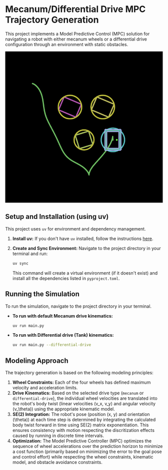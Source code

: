 # Mecanum/Differential Drive MPC Trajectory Generation

This project implements a Model Predictive Control (MPC) solution for navigating a robot with either mecanum wheels or a differential drive configuration through an environment with static obstacles.  

![Simulation Screenshot](images/generatedTrajectory.png)

## Setup and Installation (using uv)

This project uses `uv` for environment and dependency management.

1.  **Install uv:** If you don't have `uv` installed, follow the instructions [here](https://github.com/astral-sh/uv#installation).

2.  **Create and Sync Environment:** Navigate to the project directory in your terminal and run:
    ```bash
    uv sync
    ```
    This command will create a virtual environment (if it doesn't exist) and install all the dependencies listed in `pyproject.toml`.

## Running the Simulation

To run the simulation, navigate to the project directory in your terminal.

*   **To run with default Mecanum drive kinematics:**
    ```bash
    uv run main.py
    ```

*   **To run with Differential drive (Tank) kinematics:**
    ```bash
    uv run main.py --differential-drive
    ```

## Modeling Approach

The trajectory generation is based on the following modeling principles:

1.  **Wheel Constraints:** Each of the four wheels has defined maximum velocity and acceleration limits.
2.  **Drive Kinematics:** Based on the selected drive type (`mecanum` or `differential-drive`), the individual wheel velocities are translated into the robot's body twist (linear velocities \(v_x, v_y\) and angular velocity \(v_\theta\)) using the appropriate kinematic model.
3.  **SE(2) Integration:** The robot's pose (position \(x, y\) and orientation \(\theta\)) at each time step is determined by integrating the calculated body twist forward in time using SE(2) matrix exponentiation. This ensures consistency with motion respecting the discritization effects caused by running in discrete time intervals.  
4.  **Optimization:** The Model Predictive Controller (MPC) optimizes the sequence of wheel accelerations over the prediction horizon to minimize a cost function (primarily based on minimizing the error to the goal pose and control effort) while respecting the wheel constraints, kinematic model, and obstacle avoidance constraints.


